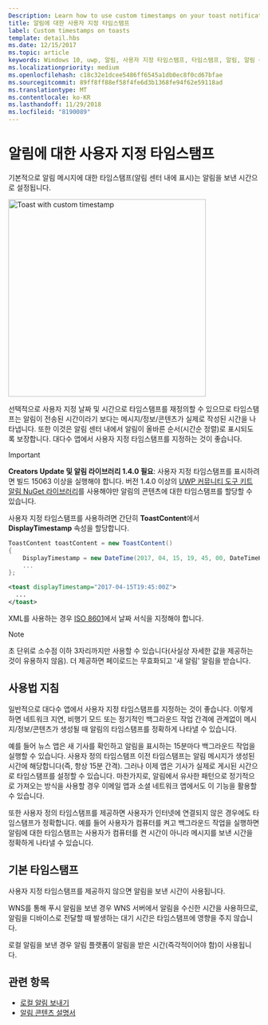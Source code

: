 ```yaml
---
Description: Learn how to use custom timestamps on your toast notifications.
title: 알림에 대한 사용자 지정 타임스탬프
label: Custom timestamps on toasts
template: detail.hbs
ms.date: 12/15/2017
ms.topic: article
keywords: Windows 10, uwp, 알림, 사용자 지정 타임스탬프, 타임스탬프, 알림, 알림 센터
ms.localizationpriority: medium
ms.openlocfilehash: c18c32e1dcee5486ff6545a1db0ec8f0cd67bfae
ms.sourcegitcommit: 89ff8ff88ef58f4fe6d3b1368fe94f62e59118ad
ms.translationtype: MT
ms.contentlocale: ko-KR
ms.lasthandoff: 11/29/2018
ms.locfileid: "8190089"
---
```

# <a name="custom-timestamps-on-toasts"></a>알림에 대한 사용자 지정 타임스탬프

기본적으로 알림 메시지에 대한 타임스탬프(알림 센터 내에 표시)는 알림을 보낸 시간으로 설정됩니다.

<img alt="Toast with custom timestamp" src="images/toast-customtimestamp.jpg" width="396"/>

선택적으로 사용자 지정 날짜 및 시간으로 타임스탬프를 재정의할 수 있으므로 타임스탬프는 알림이 전송된 시간이라기 보다는 메시지/정보/콘텐츠가 실제로 작성된 시간을 나타냅니다. 또한 이것은 알림 센터 내에서 알림이 올바른 순서(시간순 정렬)로 표시되도록 보장합니다. 대다수 앱에서 사용자 지정 타임스탬프를 지정하는 것이 좋습니다.

> [!IMPORTANT]
> **Creators Update 및 알림 라이브러리 1.4.0 필요**: 사용자 지정 타임스탬프를 표시하려면 빌드 15063 이상을 실행해야 합니다. 버전 1.4.0 이상의 [UWP 커뮤니티 도구 키트 알림 NuGet 라이브러리](https://www.nuget.org/packages/Microsoft.Toolkit.Uwp.Notifications/)를 사용해야만 알림의 콘텐츠에 대한 타임스탬프를 할당할 수 있습니다.

사용자 지정 타임스탬프를 사용하려면 간단히 **ToastContent**에서 **DisplayTimestamp** 속성을 할당합니다.

```csharp
ToastContent toastContent = new ToastContent()
{
    DisplayTimestamp = new DateTime(2017, 04, 15, 19, 45, 00, DateTimeKind.Utc),
    ...
};
```

```xml
<toast displayTimestamp="2017-04-15T19:45:00Z">
  ...
</toast>
```

XML를 사용하는 경우 [ISO 8601](https://en.wikipedia.org/wiki/ISO_8601)에서 날짜 서식을 지정해야 합니다.

> [!NOTE]
> 초 단위로 소수점 이하 3자리까지만 사용할 수 있습니다(사실상 자세한 값을 제공하는 것이 유용하지 않음). 더 제공하면 페이로드는 무효화되고 '새 알림' 알림을 받습니다.


## <a name="usage-guidance"></a>사용법 지침

일반적으로 대다수 앱에서 사용자 지정 타임스탬프를 지정하는 것이 좋습니다. 이렇게 하면 네트워크 지연, 비행기 모드 또는 정기적인 백그라운드 작업 간격에 관계없이 메시지/정보/콘텐츠가 생성될 때 알림의 타임스탬프를 정확하게 나타낼 수 있습니다.

예를 들어 뉴스 앱은 새 기사를 확인하고 알림을 표시하는 15분마다 백그라운드 작업을 실행할 수 있습니다. 사용자 정의 타임스탬프 이전 타임스탬프는 알림 메시지가 생성된 시간에 해당합니다(즉, 항상 15분 간격). 그러나 이제 앱은 기사가 실제로 게시된 시간으로 타임스탬프를 설정할 수 있습니다. 마찬가지로, 알림에서 유사한 패턴으로 정기적으로 가져오는 방식을 사용할 경우 이메일 앱과 소셜 네트워크 앱에서도 이 기능을 활용할 수 있습니다.

또한 사용자 정의 타임스탬프를 제공하면 사용자가 인터넷에 연결되지 않은 경우에도 타임스탬프가 정확합니다. 예를 들어 사용자가 컴퓨터를 켜고 백그라운드 작업을 실행하면 알림에 대한 타임스탬프는 사용자가 컴퓨터를 켠 시간이 아니라 메시지를 보낸 시간을 정확하게 나타낼 수 있습니다.


## <a name="default-timestamp"></a>기본 타임스탬프

사용자 지정 타임스탬프를 제공하지 않으면 알림을 보낸 시간이 사용됩니다.

WNS를 통해 푸시 알림을 보낸 경우 WNS 서버에서 알림을 수신한 시간을 사용하므로, 알림을 디바이스로 전달할 때 발생하는 대기 시간은 타임스탬프에 영향을 주지 않습니다.

로컬 알림을 보낸 경우 알림 플랫폼이 알림을 받은 시간(즉각적이어야 함)이 사용됩니다.


## <a name="related-topics"></a>관련 항목

- [로컬 알림 보내기](send-local-toast.md)
- [알림 콘텐츠 설명서](adaptive-interactive-toasts.md)